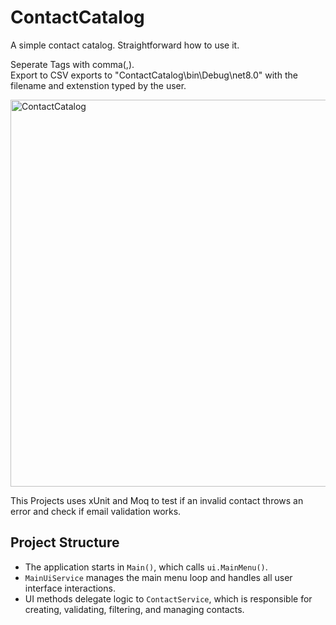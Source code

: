 # ContactCatalog
A simple contact catalog. Straightforward how to use it.

Seperate Tags with comma(,).
<br>Export to CSV exports to "ContactCatalog\bin\Debug\net8.0" with the filename and extenstion typed by the user.

<img width="1103" height="619" alt="ContactCatalog" src="https://github.com/user-attachments/assets/ba0d575e-c2c5-4f29-825d-151907ba5d91" />


This Projects uses xUnit and Moq to test if an invalid contact throws an error and check if email validation works.

## Project Structure

- The application starts in `Main()`, which calls `ui.MainMenu()`.
- `MainUiService` manages the main menu loop and handles all user interface interactions.
- UI methods delegate logic to `ContactService`, which is responsible for creating, validating, filtering, and managing contacts.

